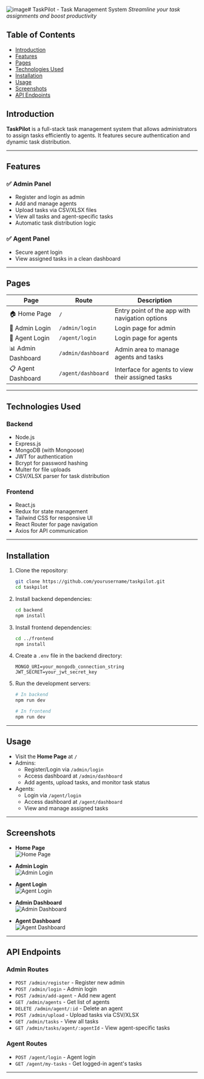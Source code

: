 ![image](https://github.com/user-attachments/assets/4c11da20-4237-4de6-b977-cf6073fcd1af)# TaskPilot - Task Management System
*Streamline your task assignments and boost productivity*

## Table of Contents
- [Introduction](#introduction)
- [Features](#features)
- [Pages](#pages)
- [Technologies Used](#technologies-used)
- [Installation](#installation)
- [Usage](#usage)
- [Screenshots](#screenshots)
- [API Endpoints](#api-endpoints)


## Introduction
**TaskPilot** is a full-stack task management system that allows administrators to assign tasks efficiently to agents. It features secure authentication and dynamic task distribution.

---

## Features

### ✅ Admin Panel
- Register and login as admin
- Add and manage agents
- Upload tasks via CSV/XLSX files
- View all tasks and agent-specific tasks
- Automatic task distribution logic

### ✅ Agent Panel
- Secure agent login
- View assigned tasks in a clean dashboard

---

## Pages

| Page | Route | Description |
|------|-------|-------------|
| 🏠 Home Page | `/` | Entry point of the app with navigation options |
| 🔐 Admin Login | `/admin/login` | Login page for admin |
| 🔐 Agent Login | `/agent/login` | Login page for agents |
| 📊 Admin Dashboard | `/admin/dashboard` | Admin area to manage agents and tasks |
| 📋 Agent Dashboard | `/agent/dashboard` | Interface for agents to view their assigned tasks |

---

## Technologies Used

### Backend
- Node.js
- Express.js
- MongoDB (with Mongoose)
- JWT for authentication
- Bcrypt for password hashing
- Multer for file uploads
- CSV/XLSX parser for task distribution

### Frontend
- React.js
- Redux for state management
- Tailwind CSS for responsive UI
- React Router for page navigation
- Axios for API communication

---

## Installation

1. Clone the repository:
   ```bash
   git clone https://github.com/yourusername/taskpilot.git
   cd taskpilot
   ```

2. Install backend dependencies:
   ```bash
   cd backend
   npm install
   ```

3. Install frontend dependencies:
   ```bash
   cd ../frontend
   npm install
   ```

4. Create a `.env` file in the backend directory:
   ```
   MONGO_URI=your_mongodb_connection_string
   JWT_SECRET=your_jwt_secret_key
   ```

5. Run the development servers:
   ```bash
   # In backend
   npm run dev

   # In frontend
   npm run dev
   ```

---

## Usage

- Visit the **Home Page** at `/`
- Admins:
  - Register/Login via `/admin/login`
  - Access dashboard at `/admin/dashboard`
  - Add agents, upload tasks, and monitor task status
- Agents:
  - Login via `/agent/login`
  - Access dashboard at `/agent/dashboard`
  - View and manage assigned tasks

---

## Screenshots

- **Home Page**  
  ![Home Page](https://github.com/yashbansal200005/TaskPilot/blob/main/assets/Screenshot%202025-06-28%20172133.png?raw=true)

- **Admin Login**  
  ![Admin Login](https://github.com/yashbansal200005/TaskPilot/blob/main/assets/Screenshot%202025-06-28%20172147.png?raw=true)

- **Agent Login**  
  ![Agent Login](https://github.com/yashbansal200005/TaskPilot/blob/main/assets/Screenshot%202025-06-28%20172208.png?raw=true)

- **Admin Dashboard**  
  ![Admin Dashboard](https://github.com/yashbansal200005/TaskPilot/blob/main/assets/Screenshot%202025-06-28%20172456.png?raw=true)

- **Agent Dashboard**  
  ![Agent Dashboard](https://github.com/yashbansal200005/TaskPilot/blob/main/assets/Screenshot%202025-06-28%20172419.png?raw=true)

---

## API Endpoints

### Admin Routes
- `POST /admin/register` - Register new admin
- `POST /admin/login` - Admin login
- `POST /admin/add-agent` - Add new agent
- `GET /admin/agents` - Get list of agents
- `DELETE /admin/agent/:id` - Delete an agent
- `POST /admin/upload` - Upload tasks via CSV/XLSX
- `GET /admin/tasks` - View all tasks
- `GET /admin/tasks/agent/:agentId` - View agent-specific tasks

### Agent Routes
- `POST /agent/login` - Agent login
- `GET /agent/my-tasks` - Get logged-in agent's tasks

---

